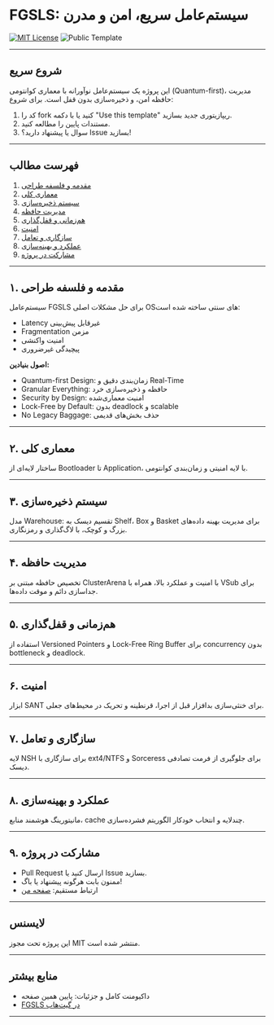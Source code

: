 # FGSLS: سیستم‌عامل سریع، امن و مدرن

[![MIT License](https://img.shields.io/badge/License-MIT-green.svg)](LICENSE)
![Public Template](https://img.shields.io/badge/Template-Enabled-blue)

---

## شروع سریع

این پروژه یک سیستم‌عامل نوآورانه با معماری کوانتومی (Quantum-first)، مدیریت حافظه امن، و ذخیره‌سازی بدون قفل است. برای شروع:

1. کد را fork کنید یا با دکمه "Use this template" ریپازیتوری جدید بسازید.
2. مستندات پایین را مطالعه کنید.
3. سوال یا پیشنهاد دارید؟ Issue بسازید!

---

## فهرست مطالب
1. [مقدمه و فلسفه طراحی](#philosophy)
2. [معماری کلی](#architecture)
3. [سیستم ذخیره‌سازی](#storage)
4. [مدیریت حافظه](#memory)
5. [هم‌زمانی و قفل‌گذاری](#concurrency)
6. [امنیت](#security)
7. [سازگاری و تعامل](#compatibility)
8. [عملکرد و بهینه‌سازی](#performance)
9. [مشارکت در پروژه](#contribution)

---

<a name="philosophy"></a>
## ۱. مقدمه و فلسفه طراحی

سیستم‌عامل FGSLS برای حل مشکلات اصلی OSهای سنتی ساخته شده است:
- Latency غیرقابل پیش‌بینی
- Fragmentation مزمن
- امنیت واکنشی
- پیچیدگی غیرضروری

**اصول بنیادین:**
- Quantum-first Design: زمان‌بندی دقیق و Real-Time
- Granular Everything: حافظه و ذخیره‌سازی خرد
- Security by Design: امنیت معماری‌شده
- Lock-Free by Default: بدون deadlock و scalable
- No Legacy Baggage: حذف بخش‌های قدیمی

---

<a name="architecture"></a>
## ۲. معماری کلی

ساختار لایه‌ای از Bootloader تا Application، با لایه امنیتی و زمان‌بندی کوانتومی.

---

<a name="storage"></a>
## ۳. سیستم ذخیره‌سازی

مدل Warehouse: تقسیم دیسک به Shelf، Box و Basket برای مدیریت بهینه داده‌های بزرگ و کوچک، با لاگ‌گذاری و رمزنگاری.

---

<a name="memory"></a>
## ۴. مدیریت حافظه

تخصیص حافظه مبتنی بر ClusterArena با امنیت و عملکرد بالا، همراه با VSub برای جداسازی دائم و موقت داده‌ها.

---

<a name="concurrency"></a>
## ۵. هم‌زمانی و قفل‌گذاری

استفاده از Versioned Pointers و Lock-Free Ring Buffer برای concurrency بدون bottleneck و deadlock.

---

<a name="security"></a>
## ۶. امنیت

ابزار SANT برای خنثی‌سازی بدافزار قبل از اجرا، قرنطینه و تحریک در محیط‌های جعلی.

---

<a name="compatibility"></a>
## ۷. سازگاری و تعامل

لایه NSH برای سازگاری با ext4/NTFS و Sorceress برای جلوگیری از فرمت تصادفی دیسک.

---

<a name="performance"></a>
## ۸. عملکرد و بهینه‌سازی

مانیتورینگ هوشمند منابع، cache چندلایه و انتخاب خودکار الگوریتم فشرده‌سازی.

---

<a name="contribution"></a>
## ۹. مشارکت در پروژه

- Pull Request ارسال کنید یا Issue بسازید.
- ممنون بابت هرگونه پیشنهاد یا باگ!
- ارتباط مستقیم: [صفحه من](https://github.com/Fbmi86)

---

## لایسنس

این پروژه تحت مجوز MIT منتشر شده است.

---

## منابع بیشتر

- داکیومنت کامل و جزئیات: پایین همین صفحه
- [FGSLS در گیت‌هاب](https://github.com/Fbmi86/FGSLS)

---
